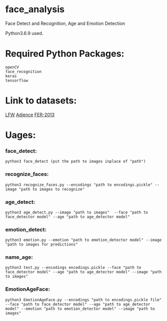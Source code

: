 # face_analysis
Face Detect and Recognition, Age and Emotion Detection

Python3.6.9 used.
# Required Python Packages:
```
openCV
face_recognition
keras
tensorflow
```

# Link to datasets:

[LFW](http://vis-www.cs.umass.edu/lfw/)
[Adience](https://talhassner.github.io/home/projects/Adience/Adience-data.html#agegender)
[FER-2013](https://www.kaggle.com/c/challenges-in-representation-learning-facial-expression-recognition-challenge/data)

# Uages:
### face_detect: 
```
python3 face_detect (put the path to images inplace of "path")
```
### recognize_faces: 
```
python3 recognize_faces.py --encodings "path to encodings.pickle" --image "path to images to recognize"
```
### age_detect: 
```
python3 age_detect.py --image "path to images"  --face "path to face_detector model" --age "path to age_detector model"
```
### emotion_detect:
```
python3 emotion.py --emotion "path to emotion_detector model" --image "path to images for predictions"
```
### name_age:
```
python3 test.py --encodings encodings.pickle --face "path to face_detector model" --age "path to age_detector model" --image "path to images"
```
### EmotionAgeFace: 
```
python3 EmotionAgeFace.py --encodings "path to encodings.pickle file" --face "path to face_detector model" --age "path to age_detector model" --emotion "path to emotion_detector model" --image "path to images"
```
